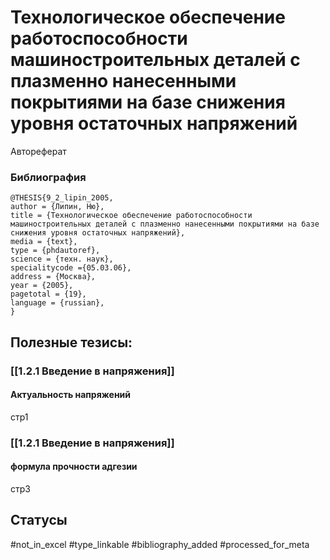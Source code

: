 # Технологическое обеспечение работоспособности машиностроительных деталей с плазменно нанесенными покрытиями на базе снижения уровня остаточных напряжений

Автореферат

### Библиография
```
@THESIS{9_2_lipin_2005,
author = {Липин, Ню},
title = {Технологическое обеспечение работоспособности машиностроительных деталей с плазменно нанесенными покрытиями на базе снижения уровня остаточных напряжений},
media = {text},
type = {phdautoref},
science = {техн. наук},
specialitycode ={05.03.06},
address = {Москва},
year = {2005},
pagetotal = {19},
language = {russian},
}
```

## Полезные тезисы:
### [[1.2.1 Введение в напряжения]]
#### Актуальность напряжений
стр1

### [[1.2.1 Введение в напряжения]]
#### формула прочности адгезии
стр3

## Статусы
#not_in_excel 
#type_linkable 
#bibliography_added
#processed_for_meta